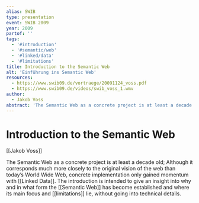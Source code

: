 ```yaml
---
alias: SWIB
type: presentation
event: SWIB 2009
year: 2009
partof: ''
tags:
  - '#introduction'
  - '#semantic/web'
  - '#linked/data'
  - '#limitations'
title: Introduction to the Semantic Web
alt: 'Einführung ins Semantic Web'
resources:
  - https://www.swib09.de/vortraege/20091124_voss.pdf
  - https://www.swib09.de/videos/swib_voss_1.wmv
author:
  - Jakob Voss
abstract: 'The Semantic Web as a concrete project is at least a decade old; Although it corresponds much more closely to the original vision of the web than today''s World Wide Web, concrete implementation only gained momentum with Linked Data. The introduction is intended to give an insight into why and in what form the Semantic Web has become established and where its main focus and limitations lie, without going into technical details.'
---
```

# Introduction to the Semantic Web
[[Jakob Voss]]

The Semantic Web as a concrete project is at least a decade old; Although it corresponds much more closely to the original vision of the web than today’s World Wide Web, concrete implementation only gained momentum with [[Linked Data]]. The introduction is intended to give an insight into why and in what form the [[Semantic Web]] has become established and where its main focus and [[limitations]] lie, without going into technical details.

